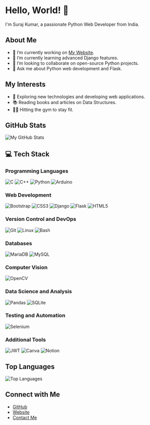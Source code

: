 # Hello, World! 👋

I'm Suraj Kumar, a passionate Python Web Developer from India.

## About Me

- 🔭 I’m currently working on [My Website](https://dsa.pythonanywhere.com/).
- 🌱 I’m currently learning advanced Django features.
- 👯 I’m looking to collaborate on open-source Python projects.
- 💬 Ask me about Python web development and Flask.
<!-- - 📫 How to reach me: [suraj@email.com](mailto:suraj@email.com). -->

## My Interests

- 🚀 Exploring new technologies and developing web applications.
- 📚 Reading books and articles on Data Structures.
- 🏋️‍♂️ Hitting the gym to stay fit.

## GitHub Stats

![My GitHub Stats](https://github-readme-stats.vercel.app/api?username=Surajkumarsaw1&show_icons=true&theme=dark)

## 💻 Tech Stack

### Programming Languages

![C](https://img.shields.io/badge/c-%2300599C.svg?style=for-the-badge&logo=c&logoColor=white)
![C++](https://img.shields.io/badge/c++-%2300599C.svg?style=for-the-badge&logo=c%2B%2B&logoColor=white)
![Python](https://img.shields.io/badge/python-3670A0?style=for-the-badge&logo=python&logoColor=ffdd54)
![Arduino](https://img.shields.io/badge/-Arduino-00979D?style=for-the-badge&logo=Arduino&logoColor=white)

### Web Development

![Bootstrap](https://img.shields.io/badge/bootstrap-%23563D7C.svg?style=for-the-badge&logo=bootstrap&logoColor=white)
![CSS3](https://img.shields.io/badge/css3-%231572B6.svg?style=for-the-badge&logo=css3&logoColor=white)
![Django](https://img.shields.io/badge/django-%23092E20.svg?style=for-the-badge&logo=django&logoColor=white)
![Flask](https://img.shields.io/badge/flask-%23000.svg?style=for-the-badge&logo=flask&logoColor=white)
![HTML5](https://img.shields.io/badge/html5-%23E34F26.svg?style=for-the-badge&logo=html5&logoColor=white)

### Version Control and DevOps

![Git](https://img.shields.io/badge/git-%23F05033.svg?style=for-the-badge&logo=git&logoColor=white)
![Linux](https://img.shields.io/badge/Linux-FCC624?style=for-the-badge&logo=linux&logoColor=black)
![Bash](https://img.shields.io/badge/bash-%23121011.svg?style=for-the-badge&logo=gnu-bash&logoColor=white)

### Databases

![MariaDB](https://img.shields.io/badge/mariadb-%23003582.svg?style=for-the-badge&logo=mariadb&logoColor=white)
![MySQL](https://img.shields.io/badge/mysql-%2300f.svg?style=for-the-badge&logo=mysql&logoColor=white)

### Computer Vision

![OpenCV](https://img.shields.io/badge/OpenCV-%23013243.svg?style=for-the-badge&logo=opencv&logoColor=white)

### Data Science and Analysis

![Pandas](https://img.shields.io/badge/pandas-%23150458.svg?style=for-the-badge&logo=pandas&logoColor=white)
![SQLite](https://img.shields.io/badge/sqlite-%2307405e.svg?style=for-the-badge&logo=sqlite&logoColor=white)

### Testing and Automation

![Selenium](https://img.shields.io/badge/selenium-%2300A98F.svg?style=for-the-badge&logo=selenium&logoColor=white)

### Additional Tools

![JWT](https://img.shields.io/badge/JWT-black?style=for-the-badge&logo=JSON%20web%20tokens)
![Canva](https://img.shields.io/badge/Canva-%2300C4CC.svg?style=for-the-badge&logo=Canva&logoColor=white)
![Notion](https://img.shields.io/badge/Notion-%23000000.svg?style=for-the-badge&logo=notion&logoColor=white)

## Top Languages

![Top Languages](https://github-readme-stats.vercel.app/api/top-langs/?username=Surajkumarsaw1&layout=compact&theme=dracula)

## Connect with Me

- [GitHub](https://github.com/Surajkumarsaw1)
- [Website](https://dsa.pythonanywhere.com/)
- [Contact Me](https://dsa.pythonanywhere.com/contact)
